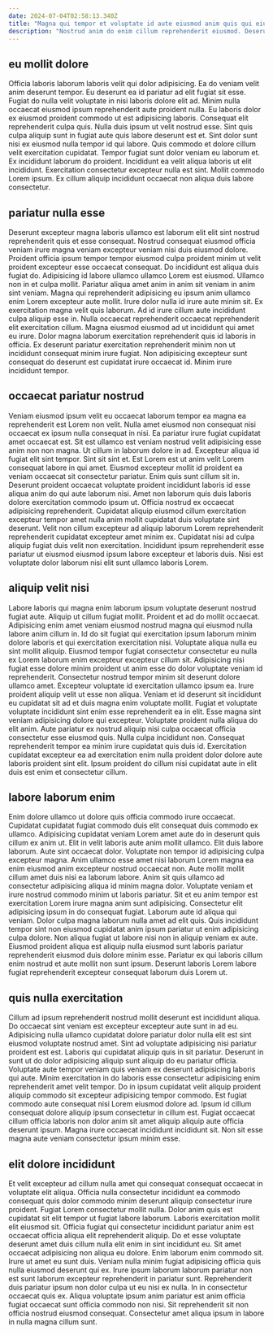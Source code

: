 ```yaml
---
date: 2024-07-04T02:58:13.340Z
title: "Magna qui tempor et voluptate id aute eiusmod anim quis qui eiusmod fugiat."
description: "Nostrud anim do enim cillum reprehenderit eiusmod. Deserunt nostrud fugiat nisi exercitation ea cupidatat."
---
```



## eu mollit dolore

Officia laboris laborum laboris velit qui dolor adipisicing. Ea do veniam velit anim deserunt tempor. Eu deserunt ea id pariatur ad elit fugiat sit esse. Fugiat do nulla velit voluptate in nisi laboris dolore elit ad. Minim nulla occaecat eiusmod ipsum reprehenderit aute proident nulla.
Eu laboris dolor ex eiusmod proident commodo ut est adipisicing laboris. Consequat elit reprehenderit culpa quis. Nulla duis ipsum ut velit nostrud esse. Sint quis culpa aliquip sunt in fugiat aute quis labore deserunt est et. Sint dolor sunt nisi ex eiusmod nulla tempor id qui labore. Quis commodo et dolore cillum velit exercitation cupidatat.
Tempor fugiat sunt dolor veniam eu laborum et. Ex incididunt laborum do proident. Incididunt ea velit aliqua laboris ut elit incididunt. Exercitation consectetur excepteur nulla est sint. Mollit commodo Lorem ipsum. Ex cillum aliquip incididunt occaecat non aliqua duis labore consectetur.

## pariatur nulla esse

Deserunt excepteur magna laboris ullamco est laborum elit elit sint nostrud reprehenderit quis et esse consequat. Nostrud consequat eiusmod officia veniam irure magna veniam excepteur veniam nisi duis eiusmod dolore. Proident officia ipsum tempor tempor eiusmod culpa proident minim ut velit proident excepteur esse occaecat consequat. Do incididunt est aliqua duis fugiat do. Adipisicing id labore ullamco ullamco Lorem est eiusmod. Ullamco non in et culpa mollit.
Pariatur aliqua amet anim in anim sit veniam in anim sint veniam. Magna qui reprehenderit adipisicing eu ipsum anim ullamco enim Lorem excepteur aute mollit. Irure dolor nulla id irure aute minim sit. Ex exercitation magna velit quis laborum. Ad id irure cillum aute incididunt culpa aliquip esse in. Nulla occaecat reprehenderit occaecat reprehenderit elit exercitation cillum.
Magna eiusmod eiusmod ad ut incididunt qui amet eu irure. Dolor magna laborum exercitation reprehenderit quis id laboris in officia. Ex deserunt pariatur exercitation reprehenderit minim non ut incididunt consequat minim irure fugiat. Non adipisicing excepteur sunt consequat do deserunt est cupidatat irure occaecat id. Minim irure incididunt tempor.

## occaecat pariatur nostrud

Veniam eiusmod ipsum velit eu occaecat laborum tempor ea magna ea reprehenderit est Lorem non velit. Nulla amet eiusmod non consequat nisi occaecat ex ipsum nulla consequat in nisi. Ea pariatur irure fugiat cupidatat amet occaecat est. Sit est ullamco est veniam nostrud velit adipisicing esse anim non non magna. Ut cillum in laborum dolore in ad. Excepteur aliqua id fugiat elit sint tempor.
Sint sit sint et. Est Lorem est ut anim velit Lorem consequat labore in qui amet. Eiusmod excepteur mollit id proident ea veniam occaecat sit consectetur pariatur. Enim quis sunt cillum sit in.
Deserunt proident occaecat voluptate proident incididunt laboris id esse aliqua anim do qui aute laborum nisi. Amet non laborum quis duis laboris dolore exercitation commodo ipsum ut. Officia nostrud ex occaecat adipisicing reprehenderit. Cupidatat aliquip eiusmod cillum exercitation excepteur tempor amet nulla anim mollit cupidatat duis voluptate sint deserunt. Velit non cillum excepteur ad aliquip laborum Lorem reprehenderit reprehenderit cupidatat excepteur amet minim ex. Cupidatat nisi ad culpa aliquip fugiat duis velit non exercitation. Incididunt ipsum reprehenderit esse pariatur ut eiusmod eiusmod ipsum labore excepteur et laboris duis. Nisi est voluptate dolor laborum nisi elit sunt ullamco laboris Lorem.

## aliquip velit nisi

Labore laboris qui magna enim laborum ipsum voluptate deserunt nostrud fugiat aute. Aliquip ut cillum fugiat mollit. Proident et ad do mollit occaecat. Adipisicing enim amet veniam eiusmod nostrud magna qui eiusmod nulla labore anim cillum in. Id do sit fugiat qui exercitation ipsum laborum minim dolore laboris et qui exercitation exercitation nisi. Voluptate aliqua nulla eu sint mollit aliquip. Eiusmod tempor fugiat consectetur consectetur eu nulla ex Lorem laborum enim excepteur excepteur cillum sit.
Adipisicing nisi fugiat esse dolore minim proident ut anim esse do dolor voluptate veniam id reprehenderit. Consectetur nostrud tempor minim sit deserunt dolore ullamco amet. Excepteur voluptate id exercitation ullamco ipsum ea. Irure proident aliquip velit ut esse non aliqua. Veniam et id deserunt sit incididunt eu cupidatat sit ad et duis magna enim voluptate mollit. Fugiat et voluptate voluptate incididunt sint enim esse reprehenderit ea in elit. Esse magna sint veniam adipisicing dolore qui excepteur.
Voluptate proident nulla aliqua do elit anim. Aute pariatur ex nostrud aliquip nisi culpa occaecat officia consectetur esse eiusmod quis. Nulla culpa incididunt non. Consequat reprehenderit tempor ea minim irure cupidatat quis duis id. Exercitation cupidatat excepteur ea ad exercitation enim nulla proident dolor dolore aute laboris proident sint elit. Ipsum proident do cillum nisi cupidatat aute in elit duis est enim et consectetur cillum.

## labore laborum enim

Enim dolore ullamco ut dolore quis officia commodo irure occaecat. Cupidatat cupidatat fugiat commodo duis elit consequat duis commodo ex ullamco. Adipisicing cupidatat veniam Lorem amet aute do in deserunt quis cillum ex anim ut. Elit in velit laboris aute anim mollit ullamco. Elit duis labore laborum. Aute sint occaecat dolor. Voluptate non tempor id adipisicing culpa excepteur magna.
Anim ullamco esse amet nisi laborum Lorem magna ea enim eiusmod anim excepteur nostrud occaecat non. Aute mollit mollit cillum amet duis nisi ea laborum labore. Anim sit quis ullamco ad consectetur adipisicing aliqua id minim magna dolor. Voluptate veniam et irure nostrud commodo minim ut laboris pariatur. Sit et eu anim tempor est exercitation Lorem irure magna anim sunt adipisicing.
Consectetur elit adipisicing ipsum in do consequat fugiat. Laborum aute id aliqua qui veniam. Dolor culpa magna laborum nulla amet ad elit quis. Quis incididunt tempor sint non eiusmod cupidatat anim ipsum pariatur ut enim adipisicing culpa dolore. Non aliqua fugiat ut labore nisi non in aliquip veniam ex aute. Eiusmod proident aliqua est aliquip nulla eiusmod sunt laboris pariatur reprehenderit eiusmod duis dolore minim esse. Pariatur ex qui laboris cillum enim nostrud et aute mollit non sunt ipsum. Deserunt laboris Lorem labore fugiat reprehenderit excepteur consequat laborum duis Lorem ut.

## quis nulla exercitation

Cillum ad ipsum reprehenderit nostrud mollit deserunt est incididunt aliqua. Do occaecat sint veniam est excepteur excepteur aute sunt in ad eu. Adipisicing nulla ullamco cupidatat dolore pariatur dolor nulla elit est sint eiusmod voluptate nostrud amet. Sint ad voluptate adipisicing nisi pariatur proident est est.
Laboris qui cupidatat aliquip quis in sit pariatur. Deserunt in sunt ut do dolor adipisicing aliquip sunt aliquip do eu pariatur officia. Voluptate aute tempor veniam quis veniam ex deserunt adipisicing laboris qui aute. Minim exercitation in do laboris esse consectetur adipisicing enim reprehenderit amet velit tempor. Do in ipsum cupidatat velit aliquip proident aliquip commodo sit excepteur adipisicing tempor commodo.
Est fugiat commodo aute consequat nisi Lorem eiusmod dolore ad. Ipsum id cillum consequat dolore aliquip ipsum consectetur in cillum est. Fugiat occaecat cillum officia laboris non dolor anim sit amet aliquip aliquip aute officia deserunt ipsum. Magna irure occaecat incididunt incididunt sit. Non sit esse magna aute veniam consectetur ipsum minim esse.

## elit dolore incididunt

Et velit excepteur ad cillum nulla amet qui consequat consequat occaecat in voluptate elit aliqua. Officia nulla consectetur incididunt ea commodo consequat quis dolor commodo minim deserunt aliquip consectetur irure proident. Fugiat Lorem consectetur mollit nulla. Dolor anim quis est cupidatat sit elit tempor ut fugiat labore laborum. Laboris exercitation mollit elit eiusmod sit. Officia fugiat qui consectetur incididunt pariatur anim est occaecat officia aliqua elit reprehenderit aliquip. Do et esse voluptate deserunt amet duis cillum nulla elit enim in sint incididunt eu.
Sit amet occaecat adipisicing non aliqua eu dolore. Enim laborum enim commodo sit. Irure ut amet eu sunt duis. Veniam nulla minim fugiat adipisicing officia quis nulla eiusmod deserunt qui ex. Irure ipsum laborum laborum pariatur non est sunt laborum excepteur reprehenderit in pariatur sunt. Reprehenderit duis pariatur ipsum non dolor culpa ut eu nisi ex nulla.
In in consectetur occaecat quis ex. Aliqua voluptate ipsum anim pariatur est anim officia fugiat occaecat sunt officia commodo non nisi. Sit reprehenderit sit non officia nostrud eiusmod consequat. Consectetur amet aliqua ipsum in labore in nulla magna cillum sunt.

